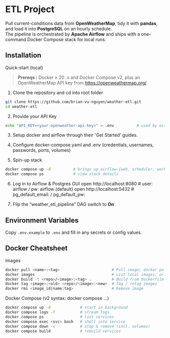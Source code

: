 # ETL Project

Pull current-conditions data from **OpenWeatherMap**, tidy it with **pandas**, and load it into **PostgreSQL** on an hourly schedule.  
The pipeline is orchestrated by **Apache Airflow** and ships with a one-command Docker Compose stack for local runs.


## Installation

Quick-start (local)

> **Prereqs :** Docker ≥ 20 .x and Docker Compose v2, plus an OpenWeatherMap API key from https://openweathermap.org/

1. Clone the repository and cd into root folder
```bash
git clone https://github.com/brian-vu-nguyen/weather-etl.git
cd weather-etl
```
2. Provide your API Key
```bash
echo "API_KEY=<your-openweather-api-key>" > .env          # used by extract.py
```

3. Setup docker and airflow through their 'Get Started' guides.

4. Configure docker-compose.yaml and .env (credentials, usernames, passwords, ports, volumes)

5. Spin-up stack
```bash
docker compose up -d          # brings up airflow-{web, scheduler, worker}, postgres, pgadmin
docker compose ps             # view stack details
```

6. Log in to Airflow & Postgres GUI
open http://localhost:8080    # user: airflow / pw: airflow  (default)
open http://localhost:5432    # pg_default_email: <your-default-email> / pg_default_pw: <your-default-pw>

7. Flip the “weather_etl_pipeline” DAG switch to **On**

## Environment Variables
Copy `.env.example` to `.env` and fill in any secrets or config values.

## Docker Cheatsheet
Images
```bash
docker pull <name>:<tag>                       # Pull image; docker pull python:3.12-slim
docker images                                  # List local images; or: docker image ls
docker build -t <repo>/<image>:<tag> .         # Build from Dockerfile
docker tag <image>:<old> <repo>/<image>:<new>  # Tag / retag images
docker rmi <image_id|name:tag>                 # Remove image
```

Docker Compose (v2 syntax: docker compose ...)
```bash
docker compose up -d             # start in background
docker compose logs -f           # stream logs
docker compose ps                # list services
docker compose exec <svc> bash   # shell into service
docker compose down -v           # stop & remove (incl. volumes)
docker compose build             # rebuild services
```